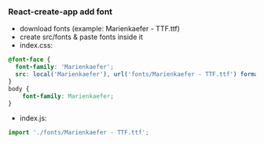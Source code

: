 ### React-create-app add font
- download fonts (example: Marienkaefer - TTF.ttf)
- create src/fonts & paste fonts inside it
- index.css: 
```css
@font-face {
  font-family: 'Marienkaefer';
  src: local('Marienkaefer'), url('fonts/Marienkaefer - TTF.ttf') format('truetype');
}
body {
    font-family: Marienkaefer;
}
```
- index.js: 
```js
import './fonts/Marienkaefer - TTF.ttf';
```